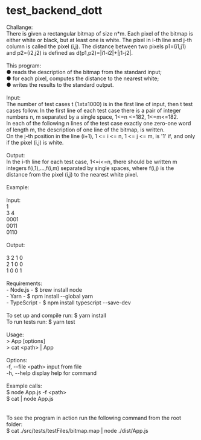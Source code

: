 # test_backend_dott

Challange:\
There is given a rectangular bitmap of size n*m. Each pixel of the bitmap is either white or black, but at least one is white. The pixel in i-th line and j-th column is called the pixel (i,j). The distance between two pixels p1=(i1,j1) and p2=(i2,j2) is defined as d(p1,p2)=|i1-i2|+|j1-j2|.\
\
This program:\
	● reads the description of the bitmap from the standard input;\
	● for each pixel, computes the distance to the nearest white;\
	● writes the results to the standard output.\
\
Input:\
The number of test cases t (1≤t≤1000) is in the first line of input, then t test cases follow.
In the first line of each test case there is a pair of integer numbers n, m separated by a single space, 1<=n <=182, 1<=m<=182.\
In each of the following n lines of the test case exactly one zero-one word of length m, the description of one line of the bitmap, is written.\
On the j-th position in the line (i+1), 1 <= i <= n, 1 <= j <= m, is '1' if, and only if the pixel (i,j) is white.\
\
Output:\
In the i-th line for each test case, 1<=i<=n, there should be written m integers f(i,1),...,f(i,m) separated by single spaces, where f(i,j) is the distance from the pixel (i,j) to the nearest white pixel.\
\
Example:\
\
Input:\
1\
3 4\
0001\
0011\
0110\
\
Output:\
\
3 2 1 0\
2 1 0 0\
1 0 0 1\
\
Requirements:\
	- Node.js -  				$ brew install node\
	- Yarn -  					$ npm install --global yarn\
	- TypeScript -  			$ npm install typescript --save-dev\
\
To set up and compile run:	$ yarn install\
To run tests run:			$ yarn test\
\
Usage:\
	> App [options]\
	> cat \<path> | App\
\
Options:\
	-f, --file \<path>	input from file\
	-h, --help			display help for command\
\
Example calls:\
	$ node App.js -f \<path>\
	$ cat <path> | node App.js\
\
\
To see the program in action run the following command from the root folder:\
	$ cat ./src/tests/testFiles/bitmap.map | node ./dist/App.js